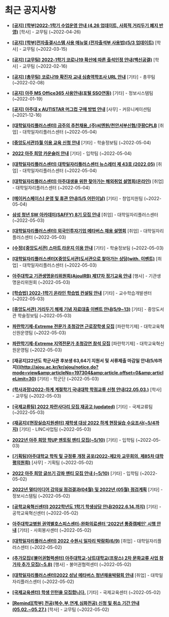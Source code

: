 # 최근 공지사항

* **[[공지] [학부]2022-1학기 수업운영 안내 (4.26 업데이트, 사회적 거리두기 폐지 반영)](http://ajou.ac.kr/kr/ajou/notice.do?mode=view&amp;articleNo=196998&amp;article.offset=0&amp;articleLimit=30)**
 [학사] - 교무팀 (~2022-04-26)

* **[[공지] [학부]전자출결시스템 사용 매뉴얼 (전자출석부 사용법)(5/3 업데이트)](http://ajou.ac.kr/kr/ajou/notice.do?mode=view&amp;articleNo=192571&amp;article.offset=0&amp;articleLimit=30)**
 [학사] - 교무팀 (~2022-03-15)

* **[[공지] [교무팀] 2022-1학기 코로나19 확산에 따른 출석인정 안내(백신공결)](http://ajou.ac.kr/kr/ajou/notice.do?mode=view&amp;articleNo=180913&amp;article.offset=0&amp;articleLimit=30)**
 [학사] - 교무팀 (~2022-02-16)

* **[[공지] [총무팀] 코로나19 확진자 교내 심층역학조사 URL 안내](http://ajou.ac.kr/kr/ajou/notice.do?mode=view&amp;articleNo=180493&amp;article.offset=0&amp;articleLimit=30)**
 [기타] - 총무팀 (~2022-02-08)

* **[[공지] 아주 MS Office365 사용안내(포털 SSO연동)](http://ajou.ac.kr/kr/ajou/notice.do?mode=view&amp;articleNo=179802&amp;article.offset=0&amp;articleLimit=30)**
 [기타] - 정보시스템팀 (~2022-01-19)

* **[[공지] 아주대 x AUTISTAR 머그컵 구매 방법 안내](http://ajou.ac.kr/kr/ajou/notice.do?mode=view&amp;articleNo=147976&amp;article.offset=0&amp;articleLimit=30)**
 [사무] - 커뮤니케이션팀 (~2021-12-16)

* **[[대학일자리플러스센터] 금주의 추천채용_(주)씨엔원/천안서부신협/쿠팡CPLB](http://ajou.ac.kr/kr/ajou/notice.do?mode=view&amp;articleNo=197382&amp;article.offset=0&amp;articleLimit=30)**
 [취업] - 대학일자리플러스센터 (~2022-05-04)

* **[[중앙도서관]5월 이용 교육 신청 안내](http://ajou.ac.kr/kr/ajou/notice.do?mode=view&amp;articleNo=197376&amp;article.offset=0&amp;articleLimit=30)**
 [기타] - 학술정보팀 (~2022-05-04)

* **[2022 아주 희망 카운슬러 안내](http://ajou.ac.kr/kr/ajou/notice.do?mode=view&amp;articleNo=197375&amp;article.offset=0&amp;articleLimit=30)**
 [기타] - 입학팀 (~2022-05-04)

* **[[대학일자리플러스센터] 대학일자리플러스센터 뉴스레터 제 43호 (2022.05)](http://ajou.ac.kr/kr/ajou/notice.do?mode=view&amp;articleNo=197369&amp;article.offset=0&amp;articleLimit=30)**
 [취업] - 대학일자리플러스센터 (~2022-05-04)

* **[[대학일자리플러스센터] 아주대생을 위한 찾아가는 해외취업 설명회(온라인)](http://ajou.ac.kr/kr/ajou/notice.do?mode=view&amp;articleNo=197356&amp;article.offset=0&amp;articleLimit=30)**
 [취업] - 대학일자리플러스센터 (~2022-05-04)

* **[[메이커스페이스] 운영 및 휴관 안내(5/5 어린이날)](http://ajou.ac.kr/kr/ajou/notice.do?mode=view&amp;articleNo=197349&amp;article.offset=0&amp;articleLimit=30)**
 [기타] - 창업지원팀 (~2022-05-04)

* **[삼성 청년 SW 아카데미(SAFFY) 8기 모집 안내](http://ajou.ac.kr/kr/ajou/notice.do?mode=view&amp;articleNo=197346&amp;article.offset=0&amp;articleLimit=30)**
 [취업] - 대학일자리플러스센터 (~2022-05-03)

* **[[대학일자리플러스센터] 외국인투자기업 메타버스 채용 설명회](http://ajou.ac.kr/kr/ajou/notice.do?mode=view&amp;articleNo=197345&amp;article.offset=0&amp;articleLimit=30)**
 [취업] - 대학일자리플러스센터 (~2022-05-03)

* **[(수정)[중앙도서관] 스마트 라운지 이용 안내](http://ajou.ac.kr/kr/ajou/notice.do?mode=view&amp;articleNo=197343&amp;article.offset=0&amp;articleLimit=30)**
 [기타] - 학술정보팀 (~2022-05-03)

* **[[대학일자리플러스센터X중앙도서관]도서관으로 찾아가는 상담(with. 이벤트)](http://ajou.ac.kr/kr/ajou/notice.do?mode=view&amp;articleNo=197338&amp;article.offset=0&amp;articleLimit=30)**
 [취업] - 대학일자리플러스센터 (~2022-05-03)

* **[아주대학교 기관생명윤리위원회(AjouIRB) 제17차 정기교육 안내](http://ajou.ac.kr/kr/ajou/notice.do?mode=view&amp;articleNo=197336&amp;article.offset=0&amp;articleLimit=30)**
 [행사] - 기관생명윤리위원회 (~2022-05-03)

* **[[학습법] 2022-1학기 온라인 학습법 컨설팅 안내](http://ajou.ac.kr/kr/ajou/notice.do?mode=view&amp;articleNo=197321&amp;article.offset=0&amp;articleLimit=30)**
 [기타] - 교수학습개발센터 (~2022-05-03)

* **[[중앙도서관] 거리두기 해제 기념 자료대출 이벤트 안내(5/9~13)](http://ajou.ac.kr/kr/ajou/notice.do?mode=view&amp;articleNo=197318&amp;article.offset=0&amp;articleLimit=30)**
 [기타] - 중앙도서관 학술정보팀 (~2022-05-03)

* **[파란학기제-Extreme 전문가 초청강연 근로장학생 모집](http://ajou.ac.kr/kr/ajou/notice.do?mode=view&amp;articleNo=197316&amp;article.offset=0&amp;articleLimit=30)**
 [파란학기제] - 대학교육혁신원운영팀 (~2022-05-03)

* **[파란학기제-Extreme 지역전문가 초청강연 참석 모집](http://ajou.ac.kr/kr/ajou/notice.do?mode=view&amp;articleNo=197310&amp;article.offset=0&amp;articleLimit=30)**
 [파란학기제] - 대학교육혁신원운영팀 (~2022-05-03)

* **[재공지]22년도 학군사관 후보생 63,64기 지원서 및 서류제출 마감일 안내(5/6까지)](http://ajou.ac.kr/kr/ajou/notice.do?mode=view&amp;articleNo=197304&amp;article.offset=0&amp;articleLimit=30)**
 [기타] - 학군단 (~2022-05-03)

* **[(학사과정)2022-하계 계절학기 국내대학 학점교류 신청 안내(22.05.03.)](http://ajou.ac.kr/kr/ajou/notice.do?mode=view&amp;articleNo=197302&amp;article.offset=0&amp;articleLimit=30)**
 [학사] - 교무팀 (~2022-05-03)

* **[[국제교류팀] 2022 파란사다리 모집 재공고 (updated)](http://ajou.ac.kr/kr/ajou/notice.do?mode=view&amp;articleNo=197301&amp;article.offset=0&amp;articleLimit=30)**
 [기타] - 국제교류팀 (~2022-05-03)

* **[(재공지)[현장실습지원센터] 재학생 대상 2022 하계 현장실습 수요조사(~5/4까지)](http://ajou.ac.kr/kr/ajou/notice.do?mode=view&amp;articleNo=197299&amp;article.offset=0&amp;articleLimit=30)**
 [기타] - LINC사업팀 (~2022-05-03)

* **[2022년 아주 희망 학UP 멘토링 멘티 모집(~5/10)](http://ajou.ac.kr/kr/ajou/notice.do?mode=view&amp;articleNo=197295&amp;article.offset=0&amp;articleLimit=30)**
 [기타] - 입학팀 (~2022-05-03)

* **[[기획팀]아주대학교 학칙 및 규정류 개정 공포(2022-제2차 교무회의, 제85차 대학평의원회)](http://ajou.ac.kr/kr/ajou/notice.do?mode=view&amp;articleNo=197291&amp;article.offset=0&amp;articleLimit=30)**
 [사무] - 기획팀 (~2022-05-02)

* **[2022 아주 희망 글쓰기 강좌 멘티 모집 안내 (~5/10)](http://ajou.ac.kr/kr/ajou/notice.do?mode=view&amp;articleNo=197290&amp;article.offset=0&amp;articleLimit=30)**
 [기타] - 입학팀 (~2022-05-02)

* **[2022년 멀티미디어 강의실 점검결과(04월) 및 2022년 (05월) 점검계획](http://ajou.ac.kr/kr/ajou/notice.do?mode=view&amp;articleNo=197276&amp;article.offset=0&amp;articleLimit=30)**
 [기타] - 정보시스템팀 (~2022-05-02)

* **[[공학교육혁신센터] 2022학년도 1학기 학생상담 안내(2022.6.14.까지)](http://ajou.ac.kr/kr/ajou/notice.do?mode=view&amp;articleNo=197269&amp;article.offset=0&amp;articleLimit=30)**
 [기타] - 공학교육혁신센터 (~2022-05-02)

* **[아주대학교병원 권역별호스피스센터-완화의료센터 &#x27;2022년 통증캠페인&#x27; 시행 안내](http://ajou.ac.kr/kr/ajou/notice.do?mode=view&amp;articleNo=197268&amp;article.offset=0&amp;articleLimit=30)**
 [기타] - 사회봉사센터 (~2022-05-02)

* **[[대학일자리플러스센터] 2022 수원시 일자리 박람회(6/9)](http://ajou.ac.kr/kr/ajou/notice.do?mode=view&amp;articleNo=197267&amp;article.offset=0&amp;articleLimit=30)**
 [취업] - 대학일자리플러스센터 (~2022-05-02)

* **[(추가모집)[불어권협력센터] 아주대학교-낭트대학교(프랑스) 2차 문화교류 사업 참가자 추가 모집(~5.8)](http://ajou.ac.kr/kr/ajou/notice.do?mode=view&amp;articleNo=197259&amp;article.offset=0&amp;articleLimit=30)**
 [행사] - 불어권협력센터 (~2022-05-02)

* **[[대학일자리플러스센터]2022 성남 메타버스 청년채용박람회 안내](http://ajou.ac.kr/kr/ajou/notice.do?mode=view&amp;articleNo=197257&amp;article.offset=0&amp;articleLimit=30)**
 [취업] - 대학일자리플러스센터 (~2022-05-02)

* **[[국제교육센터] 학생 인턴을 모집합니다.](http://ajou.ac.kr/kr/ajou/notice.do?mode=view&amp;articleNo=197256&amp;article.offset=0&amp;articleLimit=30)**
 [기타] - 국제교육센터 (~2022-05-02)

* **[[Remind][학부] 전공(복수,부,연계,심화전공) 신청 및 취소 기간 안내 (05.02.~05.27.)](http://ajou.ac.kr/kr/ajou/notice.do?mode=view&amp;articleNo=197248&amp;article.offset=0&amp;articleLimit=30)**
 [학사] - 교무팀 (~2022-05-02)
